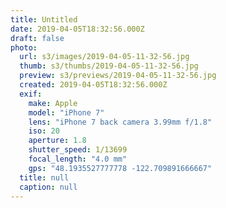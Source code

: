 ```yaml
---
title: Untitled
date: 2019-04-05T18:32:56.000Z
draft: false
photo:
  url: s3/images/2019-04-05-11-32-56.jpg
  thumb: s3/thumbs/2019-04-05-11-32-56.jpg
  preview: s3/previews/2019-04-05-11-32-56.jpg
  created: 2019-04-05T18:32:56.000Z
  exif:
    make: Apple
    model: "iPhone 7"
    lens: "iPhone 7 back camera 3.99mm f/1.8"
    iso: 20
    aperture: 1.8
    shutter_speed: 1/13699
    focal_length: "4.0 mm"
    gps: "48.1935527777778 -122.709891666667"
  title: null
  caption: null
---
```

